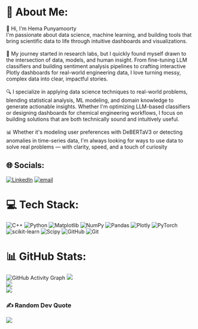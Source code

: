 # 💫 About Me:
👋 Hi, I'm Hema Punyamoorty<br>I'm passionate about data science, machine learning, and building tools that bring scientific data to life through intuitive dashboards and visualizations.<br><br>🔬 My journey started in research labs, but I quickly found myself drawn to the intersection of data, models, and human insight. From fine-tuning LLM classifiers and building sentiment analysis pipelines to crafting interactive Plotly dashboards for real-world engineering data, I love turning messy, complex data into clear, impactful stories.<br><br>🔍 I specialize in applying data science techniques to real-world problems, blending statistical analysis, ML modeling, and domain knowledge to generate actionable insights. Whether I'm optimizing LLM-based classifiers or designing dashboards for chemical engineering workflows, I focus on building solutions that are both technically sound and intuitively useful.<br><br>📊 Whether it's modeling user preferences with DeBERTaV3 or detecting anomalies in time-series data, I'm always looking for ways to use data to solve real problems — with clarity, speed, and a touch of curiosity


## 🌐 Socials:
[![LinkedIn](https://img.shields.io/badge/LinkedIn-%230077B5.svg?logo=linkedin&logoColor=white)](https://linkedin.com/in/hema-punyamoorty) [![email](https://img.shields.io/badge/Email-D14836?logo=gmail&logoColor=white)](mailto:hemapmoorty@gmail.com) 

# 💻 Tech Stack:
![C++](https://img.shields.io/badge/c++-%2300599C.svg?style=for-the-badge&logo=c%2B%2B&logoColor=white) ![Python](https://img.shields.io/badge/python-3670A0?style=for-the-badge&logo=python&logoColor=ffdd54) ![Matplotlib](https://img.shields.io/badge/Matplotlib-%23ffffff.svg?style=for-the-badge&logo=Matplotlib&logoColor=black) ![NumPy](https://img.shields.io/badge/numpy-%23013243.svg?style=for-the-badge&logo=numpy&logoColor=white) ![Pandas](https://img.shields.io/badge/pandas-%23150458.svg?style=for-the-badge&logo=pandas&logoColor=white) ![Plotly](https://img.shields.io/badge/Plotly-%233F4F75.svg?style=for-the-badge&logo=plotly&logoColor=white) ![PyTorch](https://img.shields.io/badge/PyTorch-%23EE4C2C.svg?style=for-the-badge&logo=PyTorch&logoColor=white) ![scikit-learn](https://img.shields.io/badge/scikit--learn-%23F7931E.svg?style=for-the-badge&logo=scikit-learn&logoColor=white) ![Scipy](https://img.shields.io/badge/SciPy-%230C55A5.svg?style=for-the-badge&logo=scipy&logoColor=%white) ![GitHub](https://img.shields.io/badge/github-%23121011.svg?style=for-the-badge&logo=github&logoColor=white) ![Git](https://img.shields.io/badge/git-%23F05033.svg?style=for-the-badge&logo=git&logoColor=white)
# 📊 GitHub Stats:
![GitHub Activity Graph](https://github-readme-activity-graph.cyclic.app/graph?username=hemap20&theme=github)
![](https://github-readme-stats.vercel.app/api?username=hemap20&theme=one_dark_pro&hide_border=true&include_all_commits=true&count_private=false)<br/>
![](https://nirzak-streak-stats.vercel.app/?user=hemap20&theme=one_dark_pro&hide_border=true)<br/>
![](https://github-readme-stats.vercel.app/api/top-langs/?username=hemap20&theme=one_dark_pro&hide_border=true&include_all_commits=true&count_private=false&layout=compact)

### ✍️ Random Dev Quote
![](https://quotes-github-readme.vercel.app/api?type=horizontal&theme=radical)

<!-- Proudly created with GPRM ( https://gprm.itsvg.in ) -->
